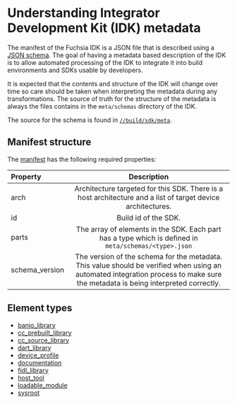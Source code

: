 # Understanding Integrator Development Kit (IDK) metadata

The manifest of the Fuchsia IDK is a JSON file that is described using
a [JSON schema](https://json-schema.org/latest/json-schema-core.html).
The goal of having a metadata based description of the IDK is to allow
automated processing of the IDK to integrate it into build environments
and SDKs usable by developers.

It is expected that the contents and structure of the IDK will change over time
so care should be taken when interpreting the metadata during any transformations.
The source of truth for the structure of the metadata is always the files contains in
the `meta/schemas` directory of the IDK.

The source for the schema is found in [`//build/sdk/meta`](/build/sdk/meta).

## Manifest structure

The [manifest](/build/sdk/meta/manifest.json) has the following required properties:

Property         |   Description
:----------------|:-------------:
|  arch          | Architecture targeted for this SDK. There is a host architecture and a list of target device architectures. |
| id             | Build id of the SDK. |
| parts          | The array of elements in the SDK. Each part has a type which is defined in `meta/schemas/<type>.json` |
| schema_version | The version of the schema for the metadata. This value should be verified when using an automated integration process to make sure the metadata is being interpreted correctly. |


## Element types
* [banjo_library](/build/sdk/meta/banjo_library.json)
* [cc_prebuilt_library](/build/sdk/meta/cc_prebuilt_library.json)
* [cc_source_library](/build/sdk/meta/cc_source_library.json)
* [dart_library](/build/sdk/meta/dart_library.json)
* [device_profile](/build/sdk/meta/device_profile.json)
* [documentation](/build/sdk/meta/documentation.json)
* [fidl_library](/build/sdk/meta/fidl_library.json)
* [host_tool](/build/sdk/meta/host_tool.json)
* [loadable_module](/build/sdk/meta/loadable_module.json)
* [sysroot](/build/sdk/meta/sysroot.json)
